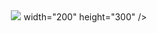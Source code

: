 <div align="center">
  <img src="https://c.tenor.com/QP4hU_uG9x4AAAAd/revolution.gif">
      width="200" 
      height="300"
  />
</div>

